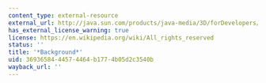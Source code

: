 ```yaml
---
content_type: external-resource
external_url: http://java.sun.com/products/java-media/3D/forDevelopers/J3D_1_2_API/j3dapi/javax/media/j3d/Background.html
has_external_license_warning: true
license: https://en.wikipedia.org/wiki/All_rights_reserved
status: ''
title: '*Background*'
uid: 36936584-4457-4464-b177-4b05d2c3540b
wayback_url: ''
---
```

